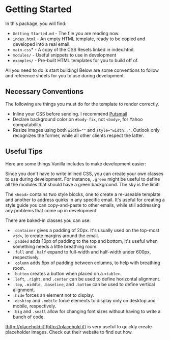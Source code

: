 # Getting Started
In this package, you will find:
* `Getting Started.md` - The file you are reading now.
* `index.html` - An empty HTML template, ready to be copied and developed into a real email.
* `main.css`* - A copy of the CSS Resets linked in index.html.
* `modules/` - Useful snippets to use in development
* `examples/` - Pre-built HTML templates for you to build off of.

All you need to do is start building! Below are some conventions to follow and reference sheets for you to use during development.

## Necessary Conventions
The following are things you must do for the template to render correctly. 

* Inline your CSS before sending. I recommend [Putsmail](http://putsmail.com/inliner)
* Declare background color on `#body-fix`, not `<body>`, for Yahoo compatability.
* Resize images using both `width=""` and `style="width:;"`. Outlook only recognizes the former, while all other clients respect the latter.

## Useful Tips
Here are some things Vanilla includes to make development easier:

Since you don't have to write inlined CSS, you can create your own classes to use during development. For instance, `.green` might be useful to define all the modules that should have a green background. The sky is the limit!

The `<head>` contains two style blocks, one to create a re-useable template and another to address quirks in any specific email. It's useful for creating a style guide you can copy-and-paste to other emails, while still addressing any problems that come up in development.

There are baked-in classes you can use:

* `.container` gives a padding of 20px. It's usually used on the top-most `<td>`, to create margins around the email.
* `.padded` adds 10px of padding to the top and bottom, it's useful when something needs a little breathing room.
* `.full` and `.half` expand to full-width and half-width under 600px, respectively.
* `.column` adds 5px of padding between columns, to help with breathing room.
* `.button` creates a button when placed on a `<table>`.
* `.left`, `.right`, and `.center` can be used to define horizontal alignment.
* `.top`, `.middle`, `.baseline`, and `.bottom` can be used to define vertical alignment.
* `.hide` forces an element not to display.
* `.desktop` and `.mobile` force elements to display only on desktop and mobile, respectively.
* `.big` and `.small` allow for changing font sizes without having to write a bunch of code.

[http://placehold.it](http://placehold.it) is very useful to quickly create placeholder images. Check out their website to find out how.
 


